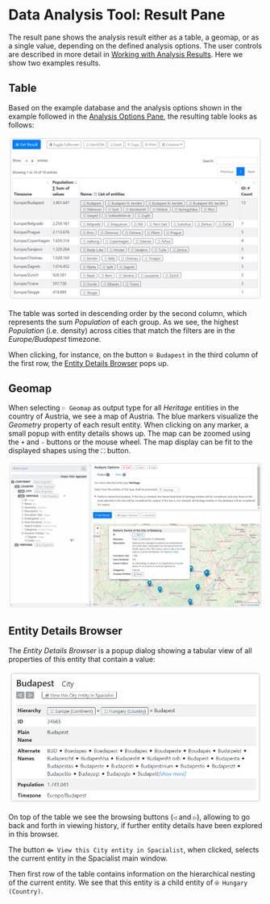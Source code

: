# Data Analysis Tool: Result Pane

The result pane shows the analysis result either as a table, a geomap, or as a single value, depending on the defined analysis options. The user controls are described in more detail in [Working with Analysis Results](data-analysis#working-with-analysis-results). Here we show two examples results.

## Table

Based on the example database and the analysis options shown in the example followed in the [Analysis Options Pane](data-analysis-options-pane), the resulting table looks as follows:

![Result Table](images/data-analysis/result-pane-table.png)

The table was sorted in descending order by the second column, which represents the sum _Population_ of each group. As we see, the highest _Population_ (i.e. density) across cities that match the filters are in the _Europe/Budapest_ timezone.

When clicking, for instance, on the button `⍟ Budapest` in the third column of the first row, the [Entity Details Browser](#entity-details-browser) pops up.

## Geomap

When selecting `⚐ Geomap` as output type for all _Heritage_ entities in the country of Austria, we see a map of Austria. The blue markers visualize the _Geometry_ property of each result entity. When clicking on any marker, a small popup with entity details shows up. The map can be zoomed using the `+` and `-` buttons or the mouse wheel. The map display can be fit to the displayed shapes using the `⛶` button.

![Result Geomap](images/data-analysis/result-pane-geomap.png)

## Entity Details Browser

The _Entity Details Browser_ is a popup dialog showing a tabular view of all properties of this entity that contain a value:

![Entity Details Browser](images/data-analysis/entity-details-browser.png)

On top of the table we see the browsing buttons (`◁` and `▷`), allowing to go back and forth in viewing history, if further entity details have been explored in this browser.

The button `⟴ View this City entity in Spacialist`, when clicked, selects the current entity in the Spacialist main window.

Then first row of the table contains information on the hierarchical nesting of the current entity. We see that this entity is a child entity of `⍟ Hungary (Country)`.